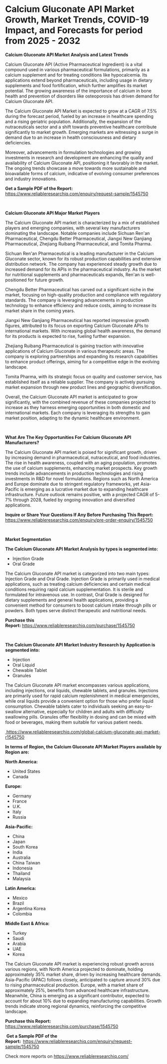 <p><h1>Calcium Gluconate API Market Growth, Market Trends, COVID-19 Impact, and Forecasts for period from 2025 - 2032</h1></p><p><strong>Calcium Gluconate API Market Analysis and Latest Trends</strong></p>
<p><p>Calcium Gluconate API (Active Pharmaceutical Ingredient) is a vital compound used in various pharmaceutical formulations, primarily as a calcium supplement and for treating conditions like hypocalcemia. Its applications extend beyond pharmaceuticals, including usage in dietary supplements and food fortification, which further amplifies its market potential. The growing awareness of the importance of calcium in bone health and prevention of disorders like osteoporosis has driven demand for Calcium Gluconate API. </p><p>The Calcium Gluconate API Market is expected to grow at a CAGR of 7.5% during the forecast period, fueled by an increase in healthcare spending and a rising geriatric population. Additionally, the expansion of the nutraceuticals sector and a shift towards preventive healthcare contribute significantly to market growth. Emerging markets are witnessing a surge in demand due to an increase in health consciousness and dietary deficiencies. </p><p>Moreover, advancements in formulation technologies and growing investments in research and development are enhancing the quality and availability of Calcium Gluconate API, positioning it favorably in the market. The ongoing trends showcase a move towards more sustainable and bioavailable forms of calcium, indicative of evolving consumer preferences and industry innovations.</p></p>
<p><strong>Get a Sample PDF of the Report:&nbsp;</strong> <a href="https://www.reliableresearchiq.com/enquiry/request-sample/1545750?utm_campaign=1906&utm_medium=2&utm_source=Github&utm_content=ia&utm_term=01022025&utm_id=calcium-gluconate-api">https://www.reliableresearchiq.com/enquiry/request-sample/1545750</a></p>
<p>&nbsp;</p>
<p><strong>Calcium Gluconate API Major Market Players</strong></p>
<p><p>The Calcium Gluconate API market is characterized by a mix of established players and emerging companies, with several key manufacturers dominating the landscape. Notable companies include Sichuan Ren'an Pharmaceutical, Chengdu Better Pharmaceutical, Jiangxi New Ganjiang Pharmaceutical, Zhejiang Ruibang Pharmaceutical, and Tomita Pharma.</p><p>Sichuan Ren'an Pharmaceutical is a leading manufacturer in the Calcium Gluconate sector, known for its robust production capabilities and extensive distribution network. The company has experienced steady growth due to increased demand for its APIs in the pharmaceutical industry. As the market for nutritional supplements and pharmaceuticals expands, Ren'an is well-positioned for future growth.</p><p>Chengdu Better Pharmaceutical has carved out a significant niche in the market, focusing on high-quality production and compliance with regulatory standards. The company is leveraging advancements in production technology to enhance efficiency and reduce costs, aiming to increase its market share in the coming years.</p><p>Jiangxi New Ganjiang Pharmaceutical has reported impressive growth figures, attributed to its focus on exporting Calcium Gluconate APIs to international markets. With increasing global health awareness, the demand for its products is expected to rise, fueling further expansion.</p><p>Zhejiang Ruibang Pharmaceutical is gaining traction with innovative applications of Calcium Gluconate in various therapeutic areas. The company is exploring partnerships and expanding its research capabilities to enhance product offerings, aiming for a competitive edge in the evolving landscape.</p><p>Tomita Pharma, with its strategic focus on quality and customer service, has established itself as a reliable supplier. The company is actively pursuing market expansion through new product lines and geographic diversification.</p><p>Overall, the Calcium Gluconate API market is anticipated to grow significantly, with the combined revenue of these companies projected to increase as they harness emerging opportunities in both domestic and international markets. Each company is leveraging its strengths to gain market position, adapting to the dynamic healthcare environment.</p></p>
<p>&nbsp;</p>
<p><strong>What Are The Key Opportunities For Calcium Gluconate API Manufacturers?</strong></p>
<p><p>The Calcium Gluconate API market is poised for significant growth, driven by increasing demand in pharmaceutical, nutraceutical, and food industries. The rise in health awareness, coupled with an aging population, promotes the use of calcium supplements, enhancing market prospects. Key growth trends include advancements in production technologies and rising investments in R&D for novel formulations. Regions such as North America and Europe dominate due to stringent regulatory frameworks, yet Asia-Pacific is emerging as a lucrative market due to expanding healthcare infrastructure. Future outlook remains positive, with a projected CAGR of 5-7% through 2028, fueled by ongoing innovation and diversified applications.</p></p>
<p><strong>Inquire or Share Your Questions If Any Before Purchasing This Report:</strong> <a href="https://www.reliableresearchiq.com/enquiry/pre-order-enquiry/1545750?utm_campaign=1906&utm_medium=2&utm_source=Github&utm_content=ia&utm_term=01022025&utm_id=calcium-gluconate-api">https://www.reliableresearchiq.com/enquiry/pre-order-enquiry/1545750</a></p>
<p>&nbsp;</p>
<p><strong>Market Segmentation</strong></p>
<p><strong>The Calcium Gluconate API Market Analysis by types is segmented into:</strong></p>
<p><ul><li>Injection Grade</li><li>Oral Grade</li></ul></p>
<p><p>The Calcium Gluconate API market is categorized into two main types: Injection Grade and Oral Grade. Injection Grade is primarily used in medical applications, such as treating calcium deficiencies and certain medical conditions requiring rapid calcium supplementation. It is sterile and formulated for intravenous use. In contrast, Oral Grade is designed for dietary supplements and general health applications, providing a convenient method for consumers to boost calcium intake through pills or powders. Both types serve distinct therapeutic and nutritional needs.</p></p>
<p><strong>Purchase this Report:&nbsp;</strong><a href="https://www.reliableresearchiq.com/purchase/1545750?utm_campaign=1906&utm_medium=2&utm_source=Github&utm_content=ia&utm_term=01022025&utm_id=calcium-gluconate-api">https://www.reliableresearchiq.com/purchase/1545750</a></p>
<p>&nbsp;</p>
<p><strong>The Calcium Gluconate API Market Industry Research by Application is segmented into:</strong></p>
<p><ul><li>Injection</li><li>Oral Liquid</li><li>Chewable Tablet</li><li>Granules</li></ul></p>
<p><p>The Calcium Gluconate API market encompasses various applications, including injections, oral liquids, chewable tablets, and granules. Injections are primarily used for rapid calcium replenishment in medical emergencies, while oral liquids provide a convenient option for those who prefer liquid consumption. Chewable tablets cater to individuals seeking an easy-to-swallow alternative, especially for children and adults with difficulty swallowing pills. Granules offer flexibility in dosing and can be mixed with food or beverages, making them suitable for various patient needs.</p></p>
<p><a href="https://www.reliableresearchiq.com/global-calcium-gluconate-api-market-r1545750?utm_campaign=1906&utm_medium=2&utm_source=Github&utm_content=ia&utm_term=01022025&utm_id=calcium-gluconate-api">&nbsp;https://www.reliableresearchiq.com/global-calcium-gluconate-api-market-r1545750</a></p>
<p><strong>In terms of Region, the Calcium Gluconate API Market Players available by Region are:</strong></p>
<p>
    <p> <strong> North America: </strong>
        <ul>
            <li>United States</li>
            <li>Canada</li>
        </ul>
        </p> 
    <p> <strong> Europe: </strong>
        <ul>
            <li>Germany</li>
            <li>France</li>
            <li>U.K.</li>
            <li>Italy</li>
            <li>Russia</li>
        </ul>
        </p> 
    <p> <strong> Asia-Pacific: </strong>
        <ul>
            <li>China</li>
            <li>Japan</li>
            <li>South Korea</li>
            <li>India</li>
            <li>Australia</li>
            <li>China Taiwan</li>
            <li>Indonesia</li>
            <li>Thailand</li>
            <li>Malaysia</li>
        </ul>
        </p> 
    <p> <strong> Latin America: </strong>
        <ul>
            <li>Mexico</li>
            <li>Brazil</li>
            <li>Argentina Korea</li>
            <li>Colombia</li>
        </ul>
        </p> 
    <p> <strong> Middle East & Africa: </strong>
        <ul>
            <li>Turkey</li>
            <li>Saudi</li>
            <li>Arabia</li>
            <li>UAE</li>
            <li>Korea</li>
        </ul>
    </p>
    </p>
<p><p>The Calcium Gluconate API market is experiencing robust growth across various regions, with North America projected to dominate, holding approximately 35% market share, driven by increasing healthcare demands. Asia-Pacific (APAC) follows closely, anticipated to capture around 30% due to rising pharmaceutical production. Europe, with a market share of approximately 25%, benefits from advanced healthcare infrastructure. Meanwhile, China is emerging as a significant contributor, expected to account for about 10% due to expanding manufacturing capabilities. Growth trends indicate strong regional dynamics, reinforcing the competitive landscape.</p></p>
<p><strong>Purchase this Report: </strong><a href="https://www.reliableresearchiq.com/purchase/1545750?utm_campaign=1906&utm_medium=2&utm_source=Github&utm_content=ia&utm_term=01022025&utm_id=calcium-gluconate-api">https://www.reliableresearchiq.com/purchase/1545750</a></p>
<p>&nbsp;<strong>Get a Sample PDF of the Report:&nbsp;&nbsp;</strong><a href="https://www.reliableresearchiq.com/enquiry/request-sample/1545750?utm_campaign=1906&utm_medium=2&utm_source=Github&utm_content=ia&utm_term=01022025&utm_id=calcium-gluconate-api">https://www.reliableresearchiq.com/enquiry/request-sample/1545750</a></p>
<p><strong></strong></p>
<p>Check more reports on <a href="https://www.reliableresearchiq.com/?utm_campaign=1906&utm_medium=2&utm_source=Github&utm_content=ia&utm_term=01022025&utm_id=calcium-gluconate-api">https://www.reliableresearchiq.com/</a></p>